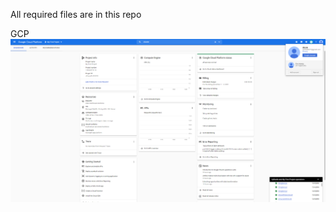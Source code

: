 All required files are in this repo

GCP
![image](https://github.com/angel4576/Docker/blob/main/HW5/account.png)

